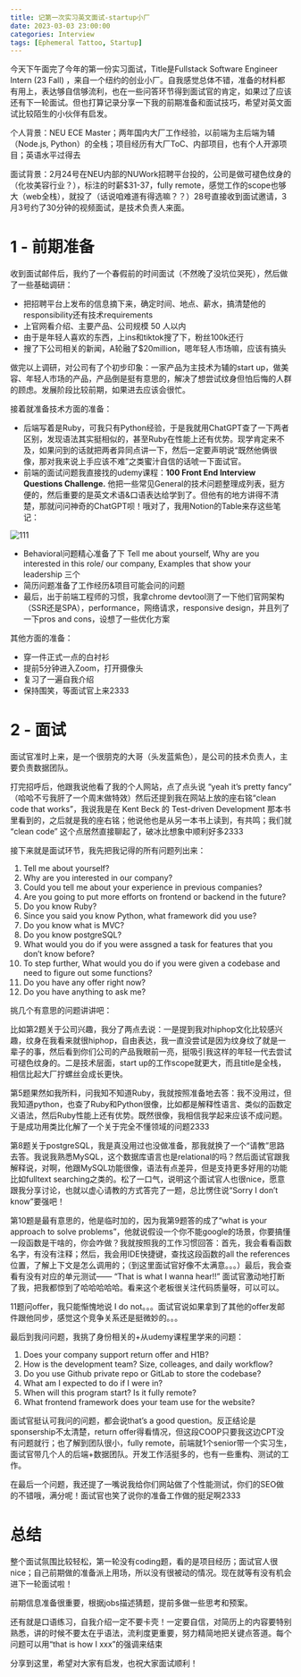 ```yaml
---
title: 记第一次实习英文面试-startup小厂
date: 2023-03-03 23:00:00
categories: Interview
tags: [Ephemeral Tattoo, Startup]
---
```


今天下午面完了今年的第一份实习面试，Title是Fullstack Software Engineer Intern (23 Fall) ，来自一个纽约的创业小厂。自我感觉总体不错，准备的材料都有用上，表达够自信够流利，也在一些问答环节得到面试官的肯定，如果过了应该还有下一轮面试。但也打算记录分享一下我的前期准备和面试技巧，希望对英文面试比较陌生的小伙伴有启发。

个人背景：NEU ECE Master；两年国内大厂工作经验，以前端为主后端为辅（Node.js, Python）的全栈；项目经历有大厂ToC、内部项目，也有个人开源项目；英语水平过得去

面试背景：2月24号在NEU内部的NUWork招聘平台投的，公司是做可褪色纹身的（化妆美容行业？），标注的时薪$31-37，fully remote，感觉工作的scope也够大（web全栈），就投了（话说咱难道有得选嘛？？）28号直接收到面试邀请，3月3号约了30分钟的视频面试，是技术负责人来面。

# 1 - 前期准备

收到面试邮件后，我约了一个春假前的时间面试（不然晚了没坑位哭死），然后做了一些基础调研：

- 把招聘平台上发布的信息摘下来，确定时间、地点、薪水，搞清楚他的responsibility还有技术requirements
- 上官网看介绍、主要产品、公司规模 50 人以内
- 由于是年轻人喜欢的东西，上ins和tiktok搜了下，粉丝100k还行
- 搜了下公司相关的新闻，A轮融了$20million，嗯年轻人市场嘛，应该有搞头

做完以上调研，对公司有了个初步印象：一家产品为主技术为辅的start up，做美容、年轻人市场的产品，产品倒是挺有意思的，解决了想尝试纹身但怕后悔的人群的顾虑。发展阶段比较前期，如果进去应该会很忙。

接着就准备技术方面的准备：

- 后端写着是Ruby，可我只有Python经验，于是我就用ChatGPT查了一下两者区别，发现语法其实挺相似的，甚至Ruby在性能上还有优势。现学肯定来不及，如果问到的话就把两者异同点讲一下，然后一定要声明说“既然他俩很像，那对我来说上手应该不难”之类蜜汁自信的话唬一下面试官。
- 前端的面试问题我直接找的udemy课程：**100 Front End Interview Questions Challenge.** 他把一些常见General的技术问题整理成列表，挺方便的，然后重要的是英文术语&口语表达给学到了。但他有的地方讲得不清楚，那就问问神奇的ChatGPT呗！哦对了，我用Notion的Table来存这些笔记：

![111](https://static.bruski.wang/picgo/20230304012634-5fc34734d41f05750451846bd30aafb0.png)

- Behavioral问题精心准备了下 Tell me about yourself, Why are you interested in this role/ our company, Examples that show your leadership 三个
- 简历问题准备了工作经历&项目可能会问的问题
- 最后，出于前端工程师的习惯，我拿chrome devtool测了一下他们官网架构（SSR还是SPA），performance，网络请求，responsive design，并且列了一下pros and cons，设想了一些优化方案

其他方面的准备：

- 穿一件正式一点的白衬衫
- 提前5分钟进入Zoom，打开摄像头
- 复习了一遍自我介绍
- 保持围笑，等面试官上来2333

# 2 - 面试

面试官准时上来，是一个很朋克的大哥（头发蓝紫色），是公司的技术负责人，主要负责数据团队。

打完招呼后，他跟我说他看了我的个人网站，点了点头说 “yeah it’s pretty fancy” （哈哈不亏我肝了一个周末做特效）然后还提到我在网站上放的座右铭“clean code that works”，我说我是在 Kent Beck 的 Test-driven Development 那本书里看到的，之后就是我的座右铭；他说他也是从另一本书上读到，有共鸣；我们就 “clean code” 这个点居然直接聊起了，破冰比想象中顺利好多2333

接下来就是面试环节，我先把我记得的所有问题列出来：

1. Tell me about yourself?
2. Why are you interested in our company?
3. Could you tell me about your experience in previous companies?
4. Are you going to put more efforts on frontend or backend in the future?
5. Do you know Ruby?
6. Since you said you know Python, what framework did you use?
7. Do you know what is MVC?
8. Do you know postgreSQL?
9. What would you do if you were assgned a task for features that you don’t know before?
10. To step further, What would you do if you were given a codebase and need to figure out some functions?
11. Do you have any offer right now?
12. Do you have anything to ask me?

挑几个有意思的问题讲讲吧：

比如第2题关于公司兴趣，我分了两点去说：一是提到我对hiphop文化比较感兴趣，纹身在我看来就很hiphop，自由表达，我一直没尝试是因为纹身纹了就是一辈子的事，然后看到你们公司的产品我眼前一亮，挺吸引我这样的年轻一代去尝试可褪色纹身的。二是技术层面，start up的工作scope就更大，而且title是全栈，相信比起大厂拧螺丝会成长更快。

第5题果然如我所料，问我知不知道Ruby，我就按照准备地去答：我不没用过，但我知道python，也查了Ruby和Python很像，比如都是解释性语言、类似的函数定义语法，然后Ruby性能上还有优势。既然很像，我相信我学起来应该不成问题。于是成功用类比化解了一个关于完全不懂领域的问题2333

第8题关于postgreSQL，我是真没用过也没做准备，那我就换了一个“请教”思路去答。我说我熟悉MySQL，这个数据库语言也是relational的吗？然后面试官跟我解释说，对啊，他跟MySQL功能很像，语法有点差异，但是支持更多好用的功能比如fulltext searching之类的。松了一口气，说明这个面试官人也很nice，愿意跟我分享讨论，也就以虚心请教的方式答完了一题，总比愣住说“Sorry I don’t know”要强吧！

第10题是最有意思的，他是临时加的，因为我第9题答的成了“what is your approach to solve problems”，他就说假设一个你不能google的场景，你要搞懂一段函数是干啥的，你会咋做？我就按照我的工作习惯回答：首先，我会看看函数名字，有没有注释；然后，我会用IDE快捷键，查找这段函数的all the references位置，了解上下文是怎么调用的；（到这里面试官好像不太满意。。。）最后，我会查看有没有对应的单元测试—— “That is what I wanna hear!!” 面试官激动地打断了我，把我都惊到了哈哈哈哈哈。看来这个老板很关注代码质量呀，可以可以。

11题问offer，我只能惭愧地说 I do not。。。面试官说如果拿到了其他的offer发邮件跟他同步，感觉这个竞争关系还是挺微妙的。。。

最后到我问问题，我挑了身份相关的+从udemy课程里学来的问题：

1. Does your company support return offer and H1B?
2. How is the development team? Size, colleages, and daily workflow?
3. Do you use Github private repo or GitLab to store the codebase?
4. What am I expected to do if I were in?
5. When will this program start? Is it fully remote?
6. What frontend framework does your team use for the website?

面试官挺认可我问的问题，都会说that’s a good question。反正结论是sponsership不太清楚，return offer得看情况，但这段COOP只要我这边CPT没有问题就行；也了解到团队很小，fully remote，前端就1个senior带一个实习生，面试官带几个人的后端+数据团队。开发工作活挺多的，也有一些重构、测试的工作。

在最后一个问题，我还提了一嘴说我给你们网站做了个性能测试，你们的SEO做的不错哦，满分呢！面试官也笑了说你的准备工作做的挺足啊2333

# 总结

整个面试氛围比较轻松，第一轮没有coding题，看的是项目经历；面试官人很nice；自己前期做的准备派上用场，所以没有很被动的情况。现在就等有没有机会进下一轮面试啦！

前期信息准备很重要，根据jobs描述猜题，提前多做一些思考和预案。

还有就是口语练习，自我介绍一定不要卡壳！一定要自信，对简历上的内容要特别熟悉，讲的时候不要太在乎语法，流利度更重要，努力精简地把关键点答道。每个问题可以用“that is how I xxx”的强调来结束

分享到这里，希望对大家有启发，也祝大家面试顺利！